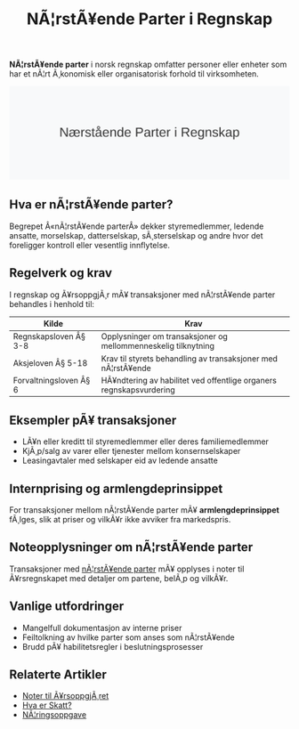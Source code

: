﻿---
title: "NÃ¦rstÃ¥ende Parter i Regnskap"
meta_title: "NÃ¦rstÃ¥ende Parter i Regnskap"
meta_description: '**NÃ¦rstÃ¥ende parter** i norsk regnskap omfatter personer eller enheter som har et nÃ¦rt Ã¸konomisk eller organisatorisk forhold til virksomheten.'
slug: naerstaende
type: blog
layout: pages/single
---

**NÃ¦rstÃ¥ende parter** i norsk regnskap omfatter personer eller enheter som har et nÃ¦rt Ã¸konomisk eller organisatorisk forhold til virksomheten.

![Illustrasjon av nÃ¦rstÃ¥ende parter](naerstaende-image.svg)

## Hva er nÃ¦rstÃ¥ende parter?

Begrepet Â«nÃ¦rstÃ¥ende parterÂ» dekker styremedlemmer, ledende ansatte, morselskap, datterselskap, sÃ¸sterselskap og andre hvor det foreligger kontroll eller vesentlig innflytelse.

## Regelverk og krav

I regnskap og Ã¥rsoppgjÃ¸r mÃ¥ transaksjoner med nÃ¦rstÃ¥ende parter behandles i henhold til:

| **Kilde**                     | **Krav**                                                           |
|-------------------------------|---------------------------------------------------------------------|
| Regnskapsloven Â§ 3-8          | Opplysninger om transaksjoner og mellommenneskelig tilknytning      |
| Aksjeloven Â§ 5-18             | Krav til styrets behandling av transaksjoner med nÃ¦rstÃ¥ende        |
| Forvaltningsloven Â§ 6         | HÃ¥ndtering av habilitet ved offentlige organers regnskapsvurdering |

## Eksempler pÃ¥ transaksjoner

* LÃ¥n eller kreditt til styremedlemmer eller deres familiemedlemmer
* KjÃ¸p/salg av varer eller tjenester mellom konsernselskaper
* Leasingavtaler med selskaper eid av ledende ansatte

## Internprising og armlengdeprinsippet

For transaksjoner mellom nÃ¦rstÃ¥ende parter mÃ¥ **armlengdeprinsippet** fÃ¸lges, slik at priser og vilkÃ¥r ikke avviker fra markedspris.

## Noteopplysninger om nÃ¦rstÃ¥ende parter

Transaksjoner med [nÃ¦rstÃ¥ende parter](/blogs/regnskap/naerstaende "NÃ¦rstÃ¥ende Parter i Regnskap") mÃ¥ opplyses i noter til Ã¥rsregnskapet med detaljer om partene, belÃ¸p og vilkÃ¥r.

## Vanlige utfordringer

* Mangelfull dokumentasjon av interne priser
* Feiltolkning av hvilke parter som anses som nÃ¦rstÃ¥ende
* Brudd pÃ¥ habilitetsregler i beslutningsprosesser

## Relaterte Artikler

* [Noter til Ã¥rsoppgjÃ¸ret](/blogs/regnskap/noter-aarsoppgjoer "Noter til Ã…rsoppgjÃ¸ret “ LovpÃ¥lagte Noteopplysninger i Regnskap")
* [Hva er Skatt?](/blogs/regnskap/hva-er-skatt "Hva er Skatt? Guide til norske skatteregler")
* [NÃ¦ringsoppgave](/blogs/regnskap/hva-er-naeringsoppgave "Hva er NÃ¦ringsoppgave? Komplett guide til levering og krav")






